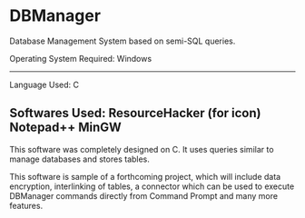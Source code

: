 # DBManager
Database Management System based on semi-SQL queries.

Operating System Required: Windows

----------------------------------------------------------
Language Used: C

Softwares Used:
ResourceHacker (for icon)
Notepad++
MinGW
----------------------------------------------------------

This software was completely designed on C. It uses queries similar to manage databases and stores tables.

This software is sample of a forthcoming project, which will include data encryption, interlinking of tables, a connector which can be used to execute DBManager commands directly from Command Prompt and many more features.
